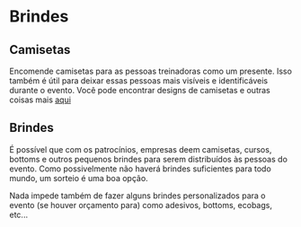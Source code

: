 # Brindes

## Camisetas

Encomende camisetas para as pessoas treinadoras como um presente. Isso também é útil para deixar essas pessoas mais visíveis e identificáveis durante o evento. Você pode encontrar designs de camisetas e outras coisas mais [aqui](../recursos/README.md)

## Brindes

É possível que com os patrocínios, empresas deem camisetas, cursos, bottoms e outros pequenos brindes para serem distribuídos às pessoas do evento. Como possivelmente não haverá brindes suficientes para todo mundo, um sorteio é uma boa opção.

Nada impede também de fazer alguns brindes personalizados para o evento (se houver orçamento para) como adesivos, bottoms, ecobags, etc...